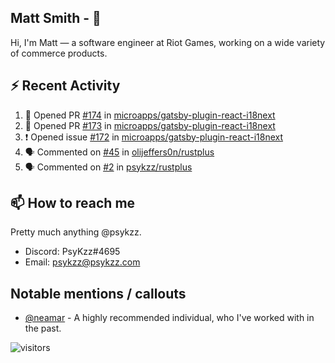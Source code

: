 <!--
[![PsyKzz's github stats](https://github-readme-stats.vercel.app/api?username=psykzz&show_icons=true)](https://github.com/anuraghazra/github-readme-stats)
-->

## Matt Smith - 👋
Hi, I'm Matt — a software engineer at Riot Games, working on a wide variety of commerce products.

## ⚡ Recent Activity

<!--START_SECTION:activity-->
1. 💪 Opened PR [#174](https://github.com/microapps/gatsby-plugin-react-i18next/pull/174) in [microapps/gatsby-plugin-react-i18next](https://github.com/microapps/gatsby-plugin-react-i18next)
2. 💪 Opened PR [#173](https://github.com/microapps/gatsby-plugin-react-i18next/pull/173) in [microapps/gatsby-plugin-react-i18next](https://github.com/microapps/gatsby-plugin-react-i18next)
3. ❗️ Opened issue [#172](https://github.com/microapps/gatsby-plugin-react-i18next/issues/172) in [microapps/gatsby-plugin-react-i18next](https://github.com/microapps/gatsby-plugin-react-i18next)
4. 🗣 Commented on [#45](https://github.com/olijeffers0n/rustplus/issues/45) in [olijeffers0n/rustplus](https://github.com/olijeffers0n/rustplus)
5. 🗣 Commented on [#2](https://github.com/psykzz/rustplus/issues/2) in [psykzz/rustplus](https://github.com/psykzz/rustplus)
<!--END_SECTION:activity-->


## 📫 How to reach me

Pretty much anything @psykzz.

- Discord: PsyKzz#4695
- Email: psykzz@psykzz.com


## Notable mentions / callouts

 - [@neamar](https://github.com/neamar) - A highly recommended individual, who I've worked with in the past.


![visitors](https://visitor-badge.glitch.me/badge?page_id=psykzz/psykzz)



